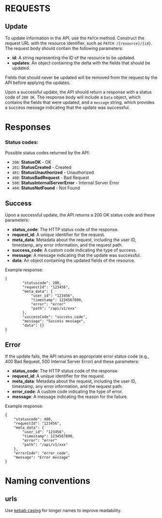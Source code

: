 

# REQUESTS

## Update

To update information in the API, use the `PATCH` method. Construct the request URL with the resource identifier, such as `PATCH /{resource}/{id}`. The request body should contain the following parameters:

- **id**: A string representing the ID of the resource to be updated.
- **updates**: An object containing the delta with the fields that should be updated.

Fields that should never be updated will be removed from the request by the API before applying the updates.

Upon a successful update, the API should return a response with a status code of `200 OK`. The response body will include a `Data` object, which contains the fields that were updated, and a `message` string, which provides a success message indicating that the update was successful.

# Responses

### Status codes:

Possible status codes returned by the API:

- `200`: **StatusOK** - OK
- `201`: **StatusCreated** - Created
- `401`: **StatusUnauthorized** - Unauthorized
- `400`: **StatusBadRequest** - Bad Request
- `500`: **StatusInternalServerError** - Internal Server Error
- `404`: **StatusNotFound** - Not Found

## Success

Upon a successful update, the API returns a 200 OK status code and these parameters:

- **status_code**: The HTTP status code of the response.
- **request_id**: A unique identifier for the request.
- **meta_data**: Metadata about the request, including the user ID, timestamp, any error information, and the request path.
- **success_code**: A custom code indicating the type of success.
- **message**: A message indicating that the update was successful.
- **data**: An object containing the updated fields of the resource.

Example response:

	{
			"statuscode": 200,
			"requestId": "123456",
			"meta_data": {
				"user_id": "123456",
				"timestamp": 1234567890,
				"error": "error"
				"path": "/api/v1/xxx"
			},
			"successCode": "success_code",
			"message": "Success message",
			"data": {}
	}

## Error

If the update fails, the API returns an appropriate error status code (e.g., 400 Bad Request, 500 Internal Server Error) and these parameters:

- **status_code**: The HTTP status code of the response.
- **request_id**: A unique identifier for the request.
- **meta_data**: Metadata about the request, including the user ID, timestamp, any error information, and the request path.
- **error_code**: A custom code indicating the type of error.
- **message**: A message indicating the reason for the failure.

Example response:

	{
		"statuscode": 400,
		"requestId": "123456",
		"meta_data": {
			"user_id": "123456",
			"timestamp": 1234567890,
			"error": "error"
			"path": "/api/v1/xxx"
		},
		"errorCode": "error_code",
		"message": "Error message"
	}

# Naming conventions

## urls

Use [kebab casing](https://developer.mozilla.org/en-US/docs/Glossary/Kebab_case) for longer names to improve readability.
